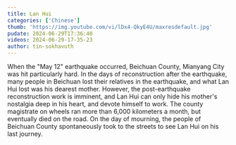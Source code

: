 ```yaml
---
title: Lan Hui
categories: ['Chinese']
thumb: 'https://img.youtube.com/vi/lDx4-QkyE4U/maxresdefault.jpg'
pudate: 2024-06-29T17:36:40
videos: 2024-06-29-17-35-23
author: tin-sokhavuth
---
```

When the "May 12" earthquake occurred, Beichuan County, Mianyang City was hit particularly hard. In the days of reconstruction after the earthquake, many people in Beichuan lost their relatives in the earthquake, and what Lan Hui lost was his dearest mother. However, the post-earthquake reconstruction work is imminent, and Lan Hui can only hide his mother's nostalgia deep in his heart, and devote himself to work. The county magistrate on wheels ran more than 6,000 kilometers a month, but eventually died on the road. On the day of mourning, the people of Beichuan County spontaneously took to the streets to see Lan Hui on his last journey.